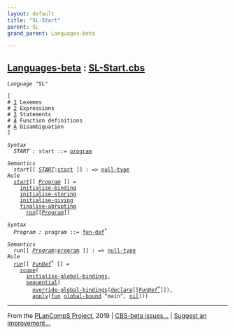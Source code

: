 ```yaml
---
layout: default
title: "SL-Start"
parent: SL
grand_parent: Languages-beta

---
```


[Languages-beta] : [SL-Start.cbs]
-----------------------------

<div class="highlighter-rouge"><pre class="highlight"><code><i class="keyword">Language</i> <span id="Language_SL">"SL"</span></code></pre></div>
<div class="highlighter-rouge"><pre class="highlight"><code>[
# <a href="../SL-1-Lexemes/index.html#SectionNumber_1">1</a> Lexemes
# <a href="../SL-2-Expressions/index.html#SectionNumber_2">2</a> Expressions
# <a href="../SL-3-Statements/index.html#SectionNumber_3">3</a> Statements
# <a href="../SL-4-Definitions/index.html#SectionNumber_4">4</a> Function definitions
# <a href="../SL-Disambiguation/index.html#SectionNumber_A">A</a> Disambiguation
]</code></pre></div>


<div class="highlighter-rouge"><pre class="highlight"><code><i class="keyword">Syntax</i>
  <i class="keyword"></i><i class="var"><i class="var"><span id="VariableStem_START">START</span></i> :</i> <span class="syn-name"><span id="SyntaxName_start">start</span></span> ::= <span class="syn-name"><a href="#SyntaxName_program">program</a></span></code></pre></div>

<div class="highlighter-rouge"><pre class="highlight"><code><i class="keyword">Semantics</i>
  <i class="sem-name"><span id="SemanticsName_start">start</span></i>[[ <span id="Variable53_START"><i class="var"><a href="#VariableStem_START">START</a></i></span>:<span class="syn-name"><a href="#SyntaxName_start">start</a></span> ]] : => <span class="name"><a href="../../../../../Funcons-beta/Values/Primitive/Null/index.html#Name_null-type">null-type</a></span>
<i class="keyword">Rule</i>
  <i class="sem-name"><a href="#SemanticsName_start">start</a></i>[[ <span id="Variable67_Program"><i class="var"><a href="#VariableStem_Program">Program</a></i></span> ]] = 
    <span class="name"><a href="../../../../../Funcons-beta/Computations/Normal/Binding/index.html#Name_initialise-binding">initialise-binding</a></span> 
    <span class="name"><a href="../../../../../Funcons-beta/Computations/Normal/Storing/index.html#Name_initialise-storing">initialise-storing</a></span> 
    <span class="name"><a href="../../../../../Funcons-beta/Computations/Normal/Giving/index.html#Name_initialise-giving">initialise-giving</a></span>
    <span class="name"><a href="../../../../../Funcons-beta/Computations/Abnormal/Abrupting/index.html#Name_finalise-abrupting">finalise-abrupting</a></span>
      <i class="sem-name"><a href="#SemanticsName_run">run</a></i>[[<a href="#Variable67_Program"><i class="var">Program</i></a>]]</code></pre></div>
<div class="highlighter-rouge"><pre class="highlight"><code><i class="keyword">Syntax</i>
  <i class="keyword"></i><i class="var"><i class="var"><span id="VariableStem_Program">Program</span></i> :</i> <span class="syn-name"><span id="SyntaxName_program">program</span></span> ::= <span class="syn-name"><a href="../SL-4-Definitions/index.html#SyntaxName_fun-def">fun-def</a></span><sup class="sup">*</sup></code></pre></div>

<div class="highlighter-rouge"><pre class="highlight"><code><i class="keyword">Semantics</i>
  <i class="sem-name"><span id="SemanticsName_run">run</span></i>[[ <span id="Variable121_Program"><i class="var"><a href="#VariableStem_Program">Program</a></i></span>:<span class="syn-name"><a href="#SyntaxName_program">program</a></span> ]] : => <span class="name"><a href="../../../../../Funcons-beta/Values/Primitive/Null/index.html#Name_null-type">null-type</a></span>
<i class="keyword">Rule</i>
  <i class="sem-name"><a href="#SemanticsName_run">run</a></i>[[ <span id="Variable136_FunDef*"><i class="var"><a href="../SL-4-Definitions/index.html#VariableStem_FunDef">FunDef</a><sup class="sup">*</sup></i></span> ]] =
    <span class="name"><a href="../../../../../Funcons-beta/Computations/Normal/Binding/index.html#Name_scope">scope</a></span>(
      <span class="name"><a href="../SL-Funcons/index.html#Name_initialise-global-bindings">initialise-global-bindings</a></span>,
      <span class="name"><a href="../../../../../Funcons-beta/Computations/Normal/Flowing/index.html#Name_sequential">sequential</a></span>(
        <span class="name"><a href="../SL-Funcons/index.html#Name_override-global-bindings">override-global-bindings</a></span>(<i class="sem-name"><a href="../SL-4-Definitions/index.html#SemanticsName_declare">declare</a></i>[[<a href="#Variable136_FunDef*"><i class="var">FunDef<sup class="sup">*</sup></i></a>]]),
        <span class="name"><a href="../../../../../Funcons-beta/Values/Abstraction/Functions/index.html#Name_apply">apply</a></span>(<span class="name"><a href="../SL-Funcons/index.html#Name_fun">fun</a></span> <span class="name"><a href="../SL-Funcons/index.html#Name_global-bound">global-bound</a></span> "main", <span class="name"><a href="../../../../../Funcons-beta/Values/Composite/Lists/index.html#Name_nil">nil</a></span>)))</code></pre></div>



____

From the [PLanCompS Project], 2019 | [CBS-beta issues...] | [Suggest an improvement...]

[SL-Start.cbs]: SL-Start.cbs 
  "CBS SOURCE FILE"
[Funcons-beta]: /CBS-beta/docs/Funcons-beta
 "FUNCONS-BETA"
[Unstable-Funcons-beta]: /CBS-beta/docs/Unstable-Funcons-beta
  "UNSTABLE-FUNCONS-BETA"
[Languages-beta]: /CBS-beta/docs/Languages-beta
  "LANGUAGES-BETA"
[Unstable-Languages-beta]: /CBS-beta/docs/Unstable-Languages-beta
  "UNSTABLE-LANGUAGES-BETA"
[CBS-beta]:  "CBS-BETA"
[PLanCompS Project]: http://plancomps.org
  "PROGRAMMING LANGUAGE COMPONENTS AND SPECIFICATIONS PROJECT HOME PAGE"
[CBS-beta issues...]: https://github.com/plancomps/plancomps.github.io/issues
  "CBS-BETA ISSUE REPORTS ON GITHUB"
[Suggest an improvement...]: mailto:plancomps@gmail.com?Subject=CBS-beta%20-%20comment&Body=Re%3A%20CBS-beta%20specification%20at%20SL/SL-Start/SL-Start.cbs%0A%0AComment/Query/Issue/Suggestion%3A%0A%0A%0ASignature%3A%0A 
  "GENERATE AN EMAIL TEMPLATE"
